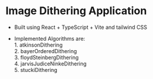 # Image Dithering Application

- Built using React + TypeScript + Vite and tailwind CSS <br>

- Implemented Algorithms are: <br>
          1. atkinsonDithering <br>
          2. bayerOrderedDithering <br>
          3. floydSteinbergDithering <br>
          4. jarvisJudiceNinkeDithering <br>
          5. stuckiDithering <br>
